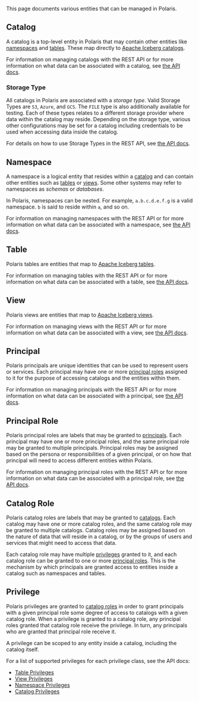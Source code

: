 <!--
 Licensed to the Apache Software Foundation (ASF) under one
 or more contributor license agreements.  See the NOTICE file
 distributed with this work for additional information
 regarding copyright ownership.  The ASF licenses this file
 to you under the Apache License, Version 2.0 (the
 "License"); you may not use this file except in compliance
 with the License.  You may obtain a copy of the License at

   http://www.apache.org/licenses/LICENSE-2.0

 Unless required by applicable law or agreed to in writing,
 software distributed under the License is distributed on an
 "AS IS" BASIS, WITHOUT WARRANTIES OR CONDITIONS OF ANY
 KIND, either express or implied.  See the License for the
 specific language governing permissions and limitations
 under the License.
-->

This page documents various entities that can be managed in Polaris.

## Catalog

A catalog is a top-level entity in Polaris that may contain other entities like [namespaces](#namespace) and [tables](#table). These map directly to [Apache Iceberg catalogs](https://iceberg.apache.org/concepts/catalog/).

For information on managing catalogs with the REST API or for more information on what data can be associated with a catalog, see [the API docs](../regtests/client/python/docs/CreateCatalogRequest.md).

### Storage Type

All catalogs in Polaris are associated with a _storage type_. Valid Storage Types are `S3`, `Azure`, and `GCS`. The `FILE` type is also additionally available for testing. Each of these types relates to a different storage provider where data within the catalog may reside. Depending on the storage type, various other configurations may be set for a catalog including credentials to be used when accessing data inside the catalog.

For details on how to use Storage Types in the REST API, see [the API docs](../regtests/client/python/docs/StorageConfigInfo.md).

## Namespace

A namespace is a logical entity that resides within a [catalog](#catalog) and can contain other entities such as [tables](#table) or [views](#view). Some other systems may refer to namespaces as _schemas_ or _databases_.

In Polaris, namespaces can be nested. For example, `a.b.c.d.e.f.g` is a valid namespace. `b` is said to reside within `a`, and so on.

For information on managing namespaces with the REST API or for more information on what data can be associated with a namespace, see [the API docs](../regtests/client/python/docs/CreateNamespaceRequest.md).


## Table

Polaris tables are entities that map to [Apache Iceberg tables](https://iceberg.apache.org/docs/nightly/configuration/).

For information on managing tables with the REST API or for more information on what data can be associated with a table, see [the API docs](../regtests/client/python/docs/CreateTableRequest.md).

## View

Polaris views are entities that map to [Apache Iceberg views](https://iceberg.apache.org/view-spec/).

For information on managing views with the REST API or for more information on what data can be associated with a view, see [the API docs](../regtests/client/python/docs/CreateViewRequest.md).

## Principal

Polaris principals are unique identities that can be used to represent users or services. Each principal may have one or more [principal roles](#principal-role) assigned to it for the purpose of accessing catalogs and the entities within them.

For information on managing principals with the REST API or for more information on what data can be associated with a principal, see [the API docs](../regtests/client/python/docs/CreatePrincipalRequest.md).

## Principal Role

Polaris principal roles are labels that may be granted to [principals](#principal). Each principal may have one or more principal roles, and the same principal role may be granted to multiple principals. Principal roles may be assigned based on the persona or responsibilities of a given principal, or on how that principal will need to access different entities within Polaris.

For information on managing principal roles with the REST API or for more information on what data can be associated with a principal role, see [the API docs](../regtests/client/python/docs/CreatePrincipalRoleRequest.md).


## Catalog Role

Polaris catalog roles are labels that may be granted to [catalogs](#catalog). Each catalog may have one or more catalog roles, and the same catalog role may be granted to multiple catalogs. Catalog roles may be assigned based on the nature of data that will reside in a catalog, or by the groups of users and services that might need to access that data. 

Each catalog role may have multiple [privileges](#privilege) granted to it, and each catalog role can be granted to one or more [principal roles](#principal-role). This is the mechanism by which principals are granted access to entities inside a catalog such as namespaces and tables.

## Privilege

Polaris privileges are granted to [catalog roles](#catalog-role) in order to grant principals with a given principal role some degree of access to catalogs with a given catalog role. When a privilege is granted to a catalog role, any principal roles granted that catalog role receive the privilege. In turn, any principals who are granted that principal role receive it. 

A privilege can be scoped to any entity inside a catalog, including the catalog itself.

For a list of supported privileges for each privilege class, see the API docs:
* [Table Privileges](../regtests/client/python/docs/TablePrivilege.md)
* [View Privileges](../regtests/client/python/docs/ViewPrivilege.md)
* [Namespace Privileges](../regtests/client/python/docs/NamespacePrivilege.md)
* [Catalog Privileges](../regtests/client/python/docs/CatalogPrivilege.md)
